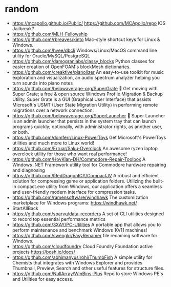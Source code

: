 # random

- https://mcapollo.github.io/Public/ https://github.com/MCApollo/repo IOS Jailbreak?
- https://github.com/MLH-Fellowship
- https://github.com/rbreaves/kinto Mac-style shortcut keys for Linux & Windows.
- https://github.com/hyee/dbcli Windows/Linux/MacOS command line utility for Oracle/MySQL/PostgreSQL
- https://github.com/damogranlabs/classy_blocks Python classes for easier creation of OpenFOAM's blockMesh dictionaries.
- https://github.com/creaktive/pianolizer An easy-to-use toolkit for music exploration and visualization, an audio spectrum analyzer helping you turn sounds into piano notes
- https://github.com/belowaverage-org/SuperGrate 💾 Get moving with Super Grate; a free & open source Windows Profile Migration & Backup Utility. Super Grate is a GUI (Graphical User Interface) that assists Microsoft's USMT (User State Migration Utility) in performing remote migrations over a network connection.
- https://github.com/belowaverage-org/SuperLauncher 🚀 Super Launcher is an admin launcher that persists in the system tray that can launch programs quickly; optionally, with administrator rights, as another user, or both.
- https://github.com/domferr/Linux-PowerToys Get Microsoft's PowerToys utilities and much more to Linux world!
- https://github.com/Erruar/Saku-Overclock An awesome ryzen laptop overclock utility for those who want real performance!
- https://github.com/HovKlan-DH/Commodore-Repair-Toolbox A Windows .NET Framework utility tool for Commodore hardware repairing and diagnosing
- https://github.com/IRedDragonICY/CompactJV A robust and efficient solution for compressing game or application folders. Utilizing the built-in compact.exe utility from Windows, our application offers a seamless and user-friendly modern interface for compression tasks.
- https://github.com/ramensoftware/windhawk The customization marketplace for Windows programs: https://windhawk.net/
- StartAllBack
- https://github.com/sparvu/data-recorders A set of CLI utilities designed to record top essential performance metrics
- https://github.com/3XAY/PC-Utilities A portable app that allows you to perform maintenance and benchmark Windows 10/11 machines!
- https://github.com/swengkr/EasyRenamer file renaming software for Windows.
- https://github.com/cloudfoundry Cloud Foundry Foundation active projects https://bosh.io/docs/
- https://github.com/abhimanyusirohi/ThumbFish A simple utility for Chemists that integrates with Windows Explorer and provides Thumbnail, Preview, Search and other useful features for structure files.
- https://github.com/NullArray/WinBins-Plus Repo to store Windows PE's and Utilities for easy access.
